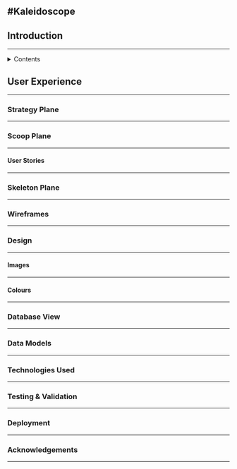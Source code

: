#Kaleidoscope
---

## Introduction
---

<details><summary>Contents</summary>
<p>

* [User Experience](#User-Experience)
  * [Strategy Plane](#Strategy-Plane)
  * [Scope Plane](#Scope-Plane)
    * [User Storie](#User-Stories)
  * [Skeleton Plane](#Skeleton-Plane)
  * [Wireframes](#Wireframes)
    * [Full Screen](#Full-Screen)
    * [Mobile](#mobile)
  * [Design](#design)
    * [Images](#images)
    * [Colours](#colours)
* [Database View](#database-view)
* [Data Models](#data-models)
* [Technologies Used](#technologies-used)
* [Testing](#testing-validation)
* [Deployment](#deployment)
* [Acknowledgements](#acknowledgements)

</p>
</details>

## User Experience
---

### Strategy Plane
---

### Scoop Plane
---

#### User Stories
---

### Skeleton Plane
---

### Wireframes
---

### Design
---

#### Images
---

#### Colours
---

### Database View
---

### Data Models
---

### Technologies Used
---

### Testing & Validation
---

### Deployment
---

### Acknowledgements
---
